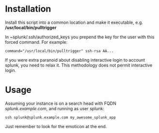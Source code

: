 # Installation

Install this script into a common location and make it executable, e.g.
**/usr/local/bin/pulltrigger**

In ~splunk/.ssh/authorized_keys you prepend the key for the user with this forced command.
For example:

```
command="/usr/local/bin/pulltrigger" ssh-rsa AA...
```

If you were extra paranoid about disabling interactive login to account splunk, you need to
relax it.  This methodology does not permit interactive login.

# Usage
Assuming your instance is on a search head with FQDN *splunk.example.com*, and running as user
splunk:

    ssh splunk@splunk.example.com my_awesome_splunk_app

Just remember to look for the emoticon at the end.
